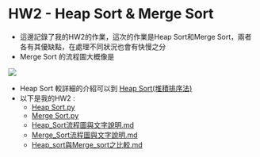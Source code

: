 # HW2 - Heap Sort & Merge Sort
  * 這邊記錄了我的HW2的作業，這次的作業是Heap Sort和Merge Sort，兩者各有其優缺點，在處理不同狀況也會有快慢之分
  * Merge Sort 的流程圖大概像是
  
   
   
   <img src="https://github.com/alrightchiu/SecondRound/blob/master/content/Algorithms%20and%20Data%20Structures/Sorting%20series/ComparisonSort_fig/MergeSort/f1.png?raw=true">
   
   * Heap Sort 較詳細的介紹可以到 [Heap Sort(堆積排序法)](https://alrightchiu.github.io/SecondRound/comparison-sort-heap-sortdui-ji-pai-xu-fa.html) 
   * 以下是我的HW2 :
      * [Heap Sort.py](https://github.com/eter0000/learningnotes/blob/master/HW2/heap_sort_06170210.py)
      * [Merge Sort.py](https://github.com/eter0000/learningnotes/blob/master/HW2/merge_sort_06170210.py)
      * [Heap_Sort流程圖與文字說明.md](https://github.com/eter0000/learningnotes/blob/master/HW2/Heap_Sort%E6%B5%81%E7%A8%8B%E5%9C%96%E8%88%87%E6%96%87%E5%AD%97%E8%AA%AA%E6%98%8E.md)
      * [Merge_Sort流程圖與文字說明.md](https://github.com/eter0000/learningnotes/blob/master/HW2/Merge_Sort%E6%B5%81%E7%A8%8B%E5%9C%96%E8%88%87%E6%96%87%E5%AD%97%E8%AA%AA%E6%98%8E.md)
      * [Heap_sort與Merge_sort之比較.md](https://github.com/eter0000/learningnotes/blob/master/HW2/Heap_sort%E8%88%87Merge_sort%E4%B9%8B%E6%AF%94%E8%BC%83.md)

